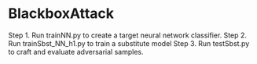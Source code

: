 # BlackboxAttack

Step 1. Run trainNN.py to create a target neural network classifier.
Step 2. Run trainSbst_NN_h1.py to train a substitute model
Step 3. Run testSbst.py to craft and evaluate adversarial samples.
